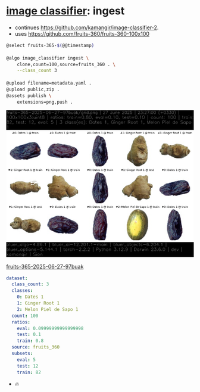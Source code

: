 # [image classifier](./image-classifier.md): ingest

- continues https://github.com/kamangir/image-classifier-2.
- uses https://github.com/fruits-360/fruits-360-100x100

```bash
@select fruits-365-$(@@timestamp)

@algo image_classifier ingest \
    clone,count=100,source=fruits_360 . \
    --class_count 3

@upload filename=metadata.yaml .
@upload public,zip .
@assets publish \
    extensions=png,push .
```


![image](https://github.com/kamangir/assets/blob/main/fruits-365-2025-06-27-97buak/grid.png?raw=true)

[fruits-365-2025-06-27-97buak](https://kamangir-public.s3.ir-thr-at1.arvanstorage.ir/fruits-365-2025-06-27-97buak.tar.gz)

```yaml
dataset:
  class_count: 3
  classes:
    0: Dates 1
    1: Ginger Root 1
    2: Melon Piel de Sapo 1
  count: 100
  ratios:
    eval: 0.09999999999999998
    test: 0.1
    train: 0.8
  source: fruits_360
  subsets:
    eval: 5
    test: 12
    train: 82

```

- 🔥
